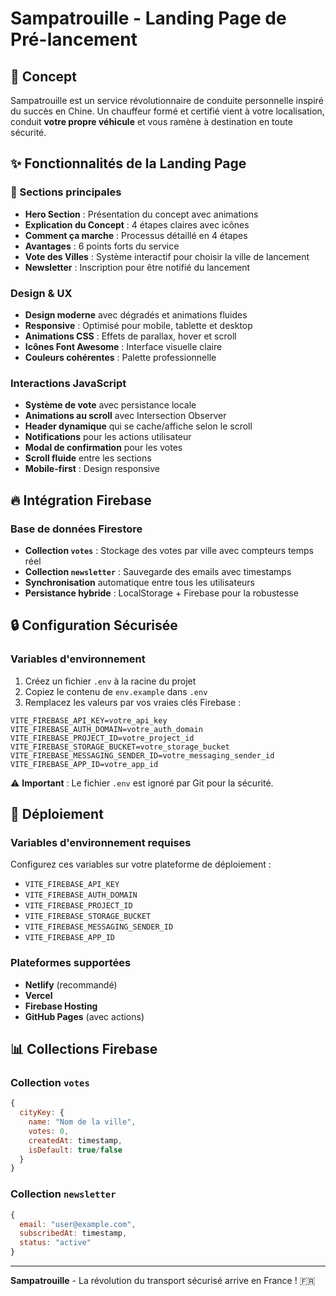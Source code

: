 # Sampatrouille - Landing Page de Pré-lancement

## 🚗 Concept

Sampatrouille est un service révolutionnaire de conduite personnelle inspiré du succès en Chine. Un chauffeur formé et certifié vient à votre localisation, conduit **votre propre véhicule** et vous ramène à destination en toute sécurité.
## ✨ Fonctionnalités de la Landing Page

### 🎯 Sections principales
- **Hero Section** : Présentation du concept avec animations
- **Explication du Concept** : 4 étapes claires avec icônes
- **Comment ça marche** : Processus détaillé en 4 étapes
- **Avantages** : 6 points forts du service
- **Vote des Villes** : Système interactif pour choisir la ville de lancement
- **Newsletter** : Inscription pour être notifié du lancement

### Design & UX
- **Design moderne** avec dégradés et animations fluides
- **Responsive** : Optimisé pour mobile, tablette et desktop
- **Animations CSS** : Effets de parallax, hover et scroll
- **Icônes Font Awesome** : Interface visuelle claire
- **Couleurs cohérentes** : Palette professionnelle

### Interactions JavaScript
- **Système de vote** avec persistance locale
- **Animations au scroll** avec Intersection Observer
- **Header dynamique** qui se cache/affiche selon le scroll
- **Notifications** pour les actions utilisateur
- **Modal de confirmation** pour les votes
- **Scroll fluide** entre les sections
- **Mobile-first** : Design responsive

## 🔥 Intégration Firebase

### Base de données Firestore
- **Collection `votes`** : Stockage des votes par ville avec compteurs temps réel
- **Collection `newsletter`** : Sauvegarde des emails avec timestamps
- **Synchronisation** automatique entre tous les utilisateurs
- **Persistance hybride** : LocalStorage + Firebase pour la robustesse

## 🔒 Configuration Sécurisée

### Variables d'environnement
1. Créez un fichier `.env` à la racine du projet
2. Copiez le contenu de `env.example` dans `.env`
3. Remplacez les valeurs par vos vraies clés Firebase :

```env
VITE_FIREBASE_API_KEY=votre_api_key
VITE_FIREBASE_AUTH_DOMAIN=votre_auth_domain
VITE_FIREBASE_PROJECT_ID=votre_project_id
VITE_FIREBASE_STORAGE_BUCKET=votre_storage_bucket
VITE_FIREBASE_MESSAGING_SENDER_ID=votre_messaging_sender_id
VITE_FIREBASE_APP_ID=votre_app_id
```

⚠️ **Important** : Le fichier `.env` est ignoré par Git pour la sécurité.

## 🚀 Déploiement

### Variables d'environnement requises
Configurez ces variables sur votre plateforme de déploiement :
- `VITE_FIREBASE_API_KEY`
- `VITE_FIREBASE_AUTH_DOMAIN`
- `VITE_FIREBASE_PROJECT_ID`
- `VITE_FIREBASE_STORAGE_BUCKET`
- `VITE_FIREBASE_MESSAGING_SENDER_ID`
- `VITE_FIREBASE_APP_ID`

### Plateformes supportées
- **Netlify** (recommandé)
- **Vercel**
- **Firebase Hosting**
- **GitHub Pages** (avec actions)

## 📊 Collections Firebase

### Collection `votes`
```javascript
{
  cityKey: {
    name: "Nom de la ville",
    votes: 0,
    createdAt: timestamp,
    isDefault: true/false
  }
}
```

### Collection `newsletter`
```javascript
{
  email: "user@example.com",
  subscribedAt: timestamp,
  status: "active"
}
```

---

**Sampatrouille** - La révolution du transport sécurisé arrive en France ! 🇫🇷
